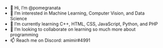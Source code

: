 - 👋 Hi, I’m @pomegranata
- 👀 I’m interested in Machine Learning, Computer Vision, and Data Science
- 🌱 I’m currently learning C++, HTML, CSS, JavaScript, Python, and PHP
- 💞️ I’m looking to collaborate on learning so much more about programming
- 📫 Reach me on Discord: amimir#4991
